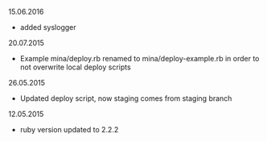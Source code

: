 15.06.2016

* added syslogger

20.07.2015

* Example mina/deploy.rb renamed to mina/deploy-example.rb in order to not overwrite local deploy scripts

26.05.2015

* Updated deploy script, now staging comes from staging branch

12.05.2015

* ruby version updated to 2.2.2
